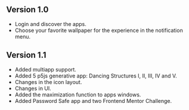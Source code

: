 ## Version 1.0

- Login and discover the apps.
- Choose your favorite wallpaper for the experience in the notification menu.

## Version 1.1

- Added multiapp support.
- Added 5 p5js generative app: Dancing Structures I, II, III, IV and V.
- Changes in the icon layout.
- Changes in UI.
- Added the maximization function to apps windows.
- Added Password Safe app and two Frontend Mentor Challenge.

